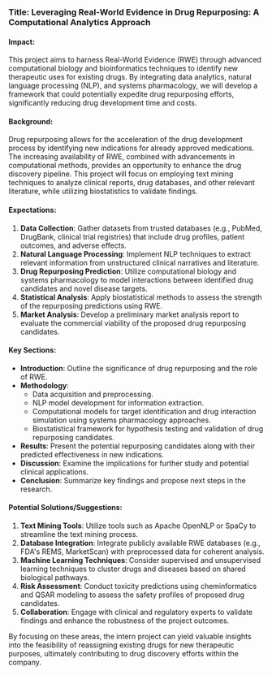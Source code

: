 ### Title: Leveraging Real-World Evidence in Drug Repurposing: A Computational Analytics Approach

#### Impact:
This project aims to harness Real-World Evidence (RWE) through advanced computational biology and bioinformatics techniques to identify new therapeutic uses for existing drugs. By integrating data analytics, natural language processing (NLP), and systems pharmacology, we will develop a framework that could potentially expedite drug repurposing efforts, significantly reducing drug development time and costs.

#### Background:
Drug repurposing allows for the acceleration of the drug development process by identifying new indications for already approved medications. The increasing availability of RWE, combined with advancements in computational methods, provides an opportunity to enhance the drug discovery pipeline. This project will focus on employing text mining techniques to analyze clinical reports, drug databases, and other relevant literature, while utilizing biostatistics to validate findings.

#### Expectations:
1. **Data Collection**: Gather datasets from trusted databases (e.g., PubMed, DrugBank, clinical trial registries) that include drug profiles, patient outcomes, and adverse effects.
2. **Natural Language Processing**: Implement NLP techniques to extract relevant information from unstructured clinical narratives and literature.
3. **Drug Repurposing Prediction**: Utilize computational biology and systems pharmacology to model interactions between identified drug candidates and novel disease targets. 
4. **Statistical Analysis**: Apply biostatistical methods to assess the strength of the repurposing predictions using RWE.
5. **Market Analysis**: Develop a preliminary market analysis report to evaluate the commercial viability of the proposed drug repurposing candidates.

#### Key Sections:
- **Introduction**: Outline the significance of drug repurposing and the role of RWE.
- **Methodology**: 
  - Data acquisition and preprocessing.
  - NLP model development for information extraction.
  - Computational models for target identification and drug interaction simulation using systems pharmacology approaches.
  - Biostatistical framework for hypothesis testing and validation of drug repurposing candidates.
- **Results**: Present the potential repurposing candidates along with their predicted effectiveness in new indications.
- **Discussion**: Examine the implications for further study and potential clinical applications.
- **Conclusion**: Summarize key findings and propose next steps in the research.

#### Potential Solutions/Suggestions:
1. **Text Mining Tools**: Utilize tools such as Apache OpenNLP or SpaCy to streamline the text mining process.
2. **Database Integration**: Integrate publicly available RWE databases (e.g., FDA's REMS, MarketScan) with preprocessed data for coherent analysis.
3. **Machine Learning Techniques**: Consider supervised and unsupervised learning techniques to cluster drugs and diseases based on shared biological pathways.
4. **Risk Assessment**: Conduct toxicity predictions using cheminformatics and QSAR modeling to assess the safety profiles of proposed drug candidates.
5. **Collaboration**: Engage with clinical and regulatory experts to validate findings and enhance the robustness of the project outcomes.

By focusing on these areas, the intern project can yield valuable insights into the feasibility of reassigning existing drugs for new therapeutic purposes, ultimately contributing to drug discovery efforts within the company.